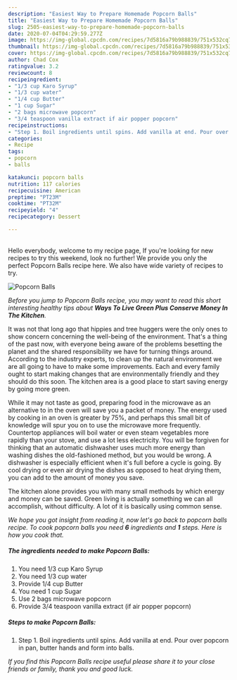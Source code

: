 ```yaml
---
description: "Easiest Way to Prepare Homemade Popcorn Balls"
title: "Easiest Way to Prepare Homemade Popcorn Balls"
slug: 2505-easiest-way-to-prepare-homemade-popcorn-balls
date: 2020-07-04T04:29:59.277Z
image: https://img-global.cpcdn.com/recipes/7d5816a79b988839/751x532cq70/popcorn-balls-recipe-main-photo.jpg
thumbnail: https://img-global.cpcdn.com/recipes/7d5816a79b988839/751x532cq70/popcorn-balls-recipe-main-photo.jpg
cover: https://img-global.cpcdn.com/recipes/7d5816a79b988839/751x532cq70/popcorn-balls-recipe-main-photo.jpg
author: Chad Cox
ratingvalue: 3.2
reviewcount: 8
recipeingredient:
- "1/3 cup Karo Syrup"
- "1/3 cup water"
- "1/4 cup Butter"
- "1 cup Sugar"
- "2 bags microwave popcorn"
- "3/4 teaspoon vanilla extract if air popper popcorn"
recipeinstructions:
- "Step 1. Boil ingredients until spins. Add vanilla at end. Pour over popcorn in pan, butter hands and form into balls."
categories:
- Recipe
tags:
- popcorn
- balls

katakunci: popcorn balls 
nutrition: 117 calories
recipecuisine: American
preptime: "PT23M"
cooktime: "PT32M"
recipeyield: "4"
recipecategory: Dessert

---
```

<br>
Hello everybody, welcome to my recipe page, If you're looking for new recipes to try this weekend, look no further! We provide you only the perfect Popcorn Balls recipe here. We also have wide variety of recipes to try.
<br>


![Popcorn Balls](https://img-global.cpcdn.com/recipes/7d5816a79b988839/751x532cq70/popcorn-balls-recipe-main-photo.jpg)

<i>Before you jump to Popcorn Balls recipe, you may want to read this short interesting healthy tips about 
<strong>Ways To Live Green Plus Conserve Money In The Kitchen</strong>.</i>
</br>

It was not that long ago that hippies and tree huggers were the only ones to show concern concerning the well-being of the environment. That's a thing of the past now, with everyone being aware of the problems besetting the planet and the shared responsibility we have for turning things around. According to the industry experts, to clean up the natural environment we are all going to have to make some improvements. Each and every family ought to start making changes that are environmentally friendly and they should do this soon. The kitchen area is a good place to start saving energy by going more green.

While it may not taste as good, preparing food in the microwave as an alternative to in the oven will save you a packet of money. The energy used by cooking in an oven is greater by 75%, and perhaps this small bit of knowledge will spur you on to use the microwave more frequently. Countertop appliances will boil water or even steam vegetables more rapidly than your stove, and use a lot less electricity. You will be forgiven for thinking that an automatic dishwasher uses much more energy than washing dishes the old-fashioned method, but you would be wrong. A dishwasher is especially efficient when it's full before a cycle is going. By cool drying or even air drying the dishes as opposed to heat drying them, you can add to the amount of money you save.

The kitchen alone provides you with many small methods by which energy and money can be saved. Green living is actually something we can all accomplish, without difficulty. A lot of it is basically using common sense.


<i>We hope you got insight from reading it, now let's go back to popcorn balls recipe. To cook popcorn balls you need <strong>6</strong> ingredients and <strong>1</strong> steps. Here is how you cook that.
</i>

##### The ingredients needed to make Popcorn Balls:

1. You need 1/3 cup Karo Syrup
1. You need 1/3 cup water
1. Provide 1/4 cup Butter
1. You need 1 cup Sugar
1. Use 2 bags microwave popcorn
1. Provide 3/4 teaspoon vanilla extract (if air popper popcorn)


##### Steps to make Popcorn Balls:

1. Step 1. Boil ingredients until spins. Add vanilla at end. Pour over popcorn in pan, butter hands and form into balls.


<i>If you find this Popcorn Balls recipe useful please share it to your close friends or family, thank you and good luck.</i>
